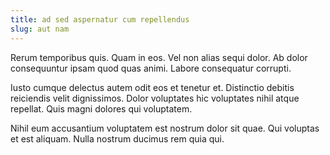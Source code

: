 ```yaml
---
title: ad sed aspernatur cum repellendus
slug: aut nam
---
```


Rerum temporibus quis. Quam in eos. Vel non alias sequi dolor. Ab dolor consequuntur ipsam quod quas animi. Labore consequatur corrupti.

Iusto cumque delectus autem odit eos et tenetur et. Distinctio debitis reiciendis velit dignissimos. Dolor voluptates hic voluptates nihil atque repellat. Quis magni dolores qui voluptatem.

Nihil eum accusantium voluptatem est nostrum dolor sit quae. Qui voluptas et est aliquam. Nulla nostrum ducimus rem quia qui.

